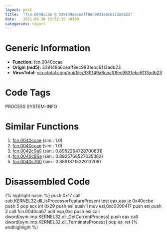 ```yaml
---
layout: post
title:  "fcn.0040ccae @ 339149a6ceaff8ec9831ebc6113adb23"
date:   2021-08-30 15:52:19 +0300
categories: report
---
```


# Generic Information
- **Function:** fcn.0040ccae
- **Origin (md5):** 339149a6ceaff8ec9831ebc6113adb23
- **VirusTotal:** [virustotal.com/gui/file/339149a6ceaff8ec9831ebc6113adb23][virustotal_ref]

# Code Tags
<span class="tag" id="PROCESS">PROCESS</span>
<span class="tag" id="SYSTEM-INFO">SYSTEM-INFO</span>


# Similar Functions

1. [fcn.0040ccae][similar_1_ref] (sim.: 1.0)
2. [fcn.0040ccae][similar_2_ref] (sim.: 1.0)
3. [fcn.0042c9a9][similar_3_ref] (sim.: 0.8952264728700631)
4. [fcn.0040c86a][similar_4_ref] (sim.: 0.8925768527635382)
5. [fcn.0040c700][similar_5_ref] (sim.: 0.8891871532013208)


# Disassembled Code

{% highlight nasm %}
push 0x17
call sub.KERNEL32.dll_IsProcessorFeaturePresent
test eax,eax
je 0x40ccbe
push 5
pop ecx
int 0x29
push esi
push 1
mov esi,0xc0000417
push esi
push 2
call fcn.0040cab7
add esp,0xc
push esi
call dword[sym.imp.KERNEL32.dll_GetCurrentProcess]
push eax
call dword[sym.imp.KERNEL32.dll_TerminateProcess]
pop esi
ret 
{% endhighlight %}


[similar_1_ref]: /report/fcn.0040ccae@0b073c89b077a27e3496540be7574e33
[similar_2_ref]: /report/fcn.0040ccae@a7fde220a04c8ad1ded25e571c4daa50
[similar_3_ref]: /report/fcn.0042c9a9@38d41d729f8f30faf0dd96f0c7acba4b
[similar_4_ref]: /report/fcn.0040c86a@d59f9c4f445b9f980173dec064f55091
[similar_5_ref]: /report/fcn.0040c700@0606e50385fe518042f9ea006b816a98
[virustotal_ref]: https://www.virustotal.com/gui/file/339149a6ceaff8ec9831ebc6113adb23